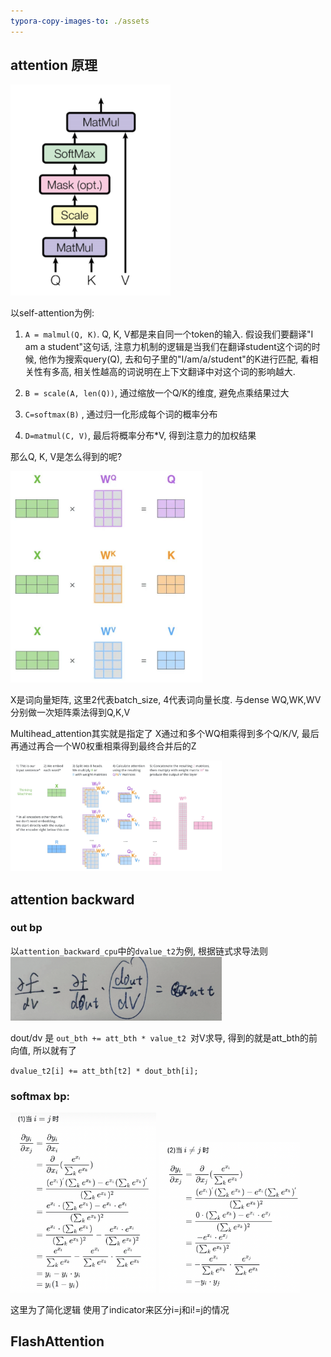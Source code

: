 ```yaml
---
typora-copy-images-to: ./assets
---
```


## attention 原理


<img src="./assets/self_attention.png" alt="image-20240516170029031" style="zoom: 33%;" />

以self-attention为例:

1. `A = malmul(Q, K)`. Q, K, V都是来自同一个token的输入. 假设我们要翻译"I am a student"这句话, 注意力机制的逻辑是当我们在翻译student这个词的时候, 他作为搜索query(Q), 去和句子里的"I/am/a/student"的K进行匹配, 看相关性有多高, 相关性越高的词说明在上下文翻译中对这个词的影响越大.  

2. `B = scale(A, len(Q))`, 通过缩放一个Q/K的维度, 避免点乘结果过大
3. `C=softmax(B)` , 通过归一化形成每个词的概率分布
4. `D=matmul(C, V)`, 最后将概率分布*V, 得到注意力的加权结果

那么Q, K, V是怎么得到的呢?

<img src="./assets/attention_qkv.png" alt="image-20240516172037022" style="zoom:33%;" />

X是词向量矩阵, 这里2代表batch_size, 4代表词向量长度. 与dense WQ,WK,WV分别做一次矩阵乘法得到Q,K,V

Multihead_attention其实就是指定了 X通过和多个WQ相乘得到多个Q/K/V, 最后再通过再合一个W0权重相乘得到最终合并后的Z

<img src="./assets/multihead.png" alt="image-20240516173008961" style="zoom:33%;" />

## attention backward

### out bp

以`attention_backward_cpu`中的`dvalue_t2`为例, 根据链式求导法则<img src="./assets/backward.png" alt="backward" style="zoom:33%;" />

dout/dv 是 `out_bth += att_bth * value_t2 `对V求导, 得到的就是att_bth的前向值, 所以就有了

`dvalue_t2[i] += att_bth[t2] * dout_bth[i];`

### softmax bp:

<img src="./assets/softmax_bp1.png" alt="softmax_bp1" style="zoom:33%;" />

<img src="./assets/softmax_bp2.png" alt="softmax_bp2" style="zoom:33%;" />

这里为了简化逻辑 使用了indicator来区分i=j和i!=j的情况

## FlashAttention

